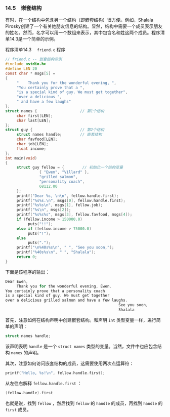 ### 14.5　嵌套结构

有时，在一个结构中包含另一个结构（即嵌套结构）很方便。例如，Shalala Pirosky创建了一个有关她朋友信息的结构。显然，结构中需要一个成员表示朋友的姓名。然而，名字可以用一个数组来表示，其中包含名和姓这两个成员。程序清单14.3是一个简单的示例。

程序清单14.3　 `friend.c` 程序

```c
// friend.c -- 嵌套结构示例
#include <stdio.h>
#define LEN 20
const char * msgs[5] =
{
     "    Thank you for the wonderful evening, ",
     "You certainly prove that a ",
     "is a special kind of guy. We must get together",
     "over a delicious ",
     " and have a few laughs"
};
struct names {                   // 第1个结构
     char first[LEN];
     char last[LEN];
};
struct guy {                     // 第2个结构
     struct names handle;        // 嵌套结构
     char favfood[LEN];
     char job[LEN];
     float income;
};
int main(void)
{
     struct guy fellow = {        // 初始化一个结构变量
               { "Ewen", "Villard" },
               "grilled salmon",
               "personality coach",
               68112.00
     };
     printf("Dear %s, \n\n", fellow.handle.first);
     printf("%s%s.\n", msgs[0], fellow.handle.first);
     printf("%s%s\n", msgs[1], fellow.job);
     printf("%s\n", msgs[2]);
     printf("%s%s%s", msgs[3], fellow.favfood, msgs[4]);
     if (fellow.income > 150000.0)
          puts("!!");
     else if (fellow.income > 75000.0)
          puts("!");
     else
          puts(".");
     printf("\n%40s%s\n", " ", "See you soon,");
     printf("%40s%s\n", " ", "Shalala");
     return 0;
}
```

下面是该程序的输出：

```c
Dear Ewen,
     Thank you for the wonderful evening, Ewen.
You certainly prove that a personality coach
is a special kind of guy. We must get together
over a delicious grilled salmon and have a few laughs.
                                                  See you soon,
                                                  Shalala
```

首先，注意如何在结构声明中创建嵌套结构。和声明 `int` 类型变量一样，进行简单的声明：

```c
struct names handle;
```

该声明表明 `handle` 是一个 `struct names` 类型的变量。当然，文件中也应包含结构 `names` 的声明。

其次，注意如何访问嵌套结构的成员，这需要使用两次点运算符：

```c
printf("Hello, %s!\n", fellow.handle.first);
```

从左往右解释 `fellow.handle.first` ：

```c
(fellow.handle).first
```

也就是说，找到 `fellow` ，然后找到 `fellow` 的 `handle` 的成员，再找到 `handle` 的 `first` 成员。

